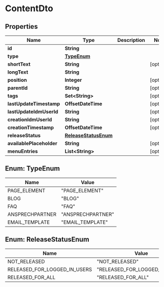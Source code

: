 

# ContentDto


## Properties

| Name | Type | Description | Notes |
|------------ | ------------- | ------------- | -------------|
|**id** | **String** |  |  |
|**type** | [**TypeEnum**](#TypeEnum) |  |  |
|**shortText** | **String** |  |  [optional] |
|**longText** | **String** |  |  |
|**position** | **Integer** |  |  [optional] |
|**parentId** | **String** |  |  [optional] |
|**tags** | **Set&lt;String&gt;** |  |  [optional] |
|**lastUpdateTimestamp** | **OffsetDateTime** |  |  [optional] |
|**lastUpdateIdmUserId** | **String** |  |  [optional] |
|**creationIdmUserId** | **String** |  |  [optional] |
|**creationTimestamp** | **OffsetDateTime** |  |  [optional] |
|**releaseStatus** | [**ReleaseStatusEnum**](#ReleaseStatusEnum) |  |  |
|**availablePlaceholder** | **String** |  |  [optional] |
|**menuEntries** | **List&lt;String&gt;** |  |  [optional] |



## Enum: TypeEnum

| Name | Value |
|---- | -----|
| PAGE_ELEMENT | &quot;PAGE_ELEMENT&quot; |
| BLOG | &quot;BLOG&quot; |
| FAQ | &quot;FAQ&quot; |
| ANSPRECHPARTNER | &quot;ANSPRECHPARTNER&quot; |
| EMAIL_TEMPLATE | &quot;EMAIL_TEMPLATE&quot; |



## Enum: ReleaseStatusEnum

| Name | Value |
|---- | -----|
| NOT_RELEASED | &quot;NOT_RELEASED&quot; |
| RELEASED_FOR_LOGGED_IN_USERS | &quot;RELEASED_FOR_LOGGED_IN_USERS&quot; |
| RELEASED_FOR_ALL | &quot;RELEASED_FOR_ALL&quot; |



